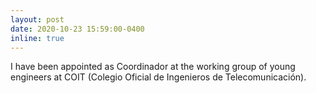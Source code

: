 ```yaml
---
layout: post
date: 2020-10-23 15:59:00-0400
inline: true
---
```


I have been appointed as Coordinador at the working group of young engineers at COIT (Colegio Oficial de Ingenieros de Telecomunicación).
